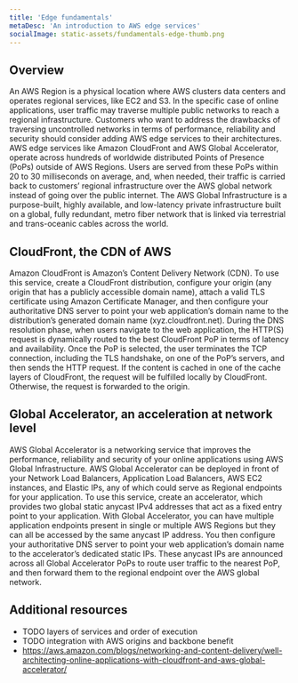 ```yaml
---
title: 'Edge fundamentals'
metaDesc: 'An introduction to AWS edge services'
socialImage: static-assets/fundamentals-edge-thumb.png
---
```

## Overview
An AWS Region is a physical location where AWS clusters data centers and operates regional services, like EC2 and S3. In the specific case of online applications, user traffic may traverse multiple public networks to reach a regional infrastructure. Customers who want to address the drawbacks of traversing uncontrolled networks in terms of performance, reliability and security should consider adding AWS edge services to their architectures. AWS edge services like Amazon CloudFront and AWS Global Accelerator, operate across hundreds of worldwide distributed Points of Presence (PoPs) outside of AWS Regions. Users are served from these PoPs within 20 to 30 milliseconds on average, and, when needed, their traffic is carried back to customers’ regional infrastructure over the AWS global network instead of going over the public internet. The AWS Global Infrastructure is a purpose-built, highly available, and low-latency private infrastructure built on a global, fully redundant, metro fiber network that is linked via terrestrial and trans-oceanic cables across the world.

## CloudFront, the CDN of AWS
Amazon CloudFront is Amazon’s Content Delivery Network (CDN). To use this service, create a CloudFront distribution, configure your origin (any origin that has a publicly accessible domain name), attach a valid TLS certificate using Amazon Certificate Manager, and then configure your authoritative DNS server to point your web application’s domain name to the distribution’s generated domain name (xyz.cloudfront.net). During the DNS resolution phase, when users navigate to the web application, the HTTP(S) request is dynamically routed to the best CloudFront PoP in terms of latency and availability. Once the PoP is selected, the user terminates the TCP connection, including the TLS handshake, on one of the PoP’s servers, and then sends the HTTP request. If the content is cached in one of the cache layers of CloudFront, the request will be fulfilled locally by CloudFront. Otherwise, the request is forwarded to the origin. 

## Global Accelerator, an acceleration at network level
AWS Global Accelerator is a networking service that improves the performance, reliability and security of your online applications using AWS Global Infrastructure. AWS Global Accelerator can be deployed in front of your Network Load Balancers, Application Load Balancers, AWS EC2 instances, and Elastic IPs, any of which could serve as Regional endpoints for your application. To use this service, create an accelerator, which provides two global static anycast IPv4 addresses that act as a fixed entry point to your application. With Global Accelerator, you can have multiple application endpoints present in single or multiple AWS Regions but they can all be accessed by the same anycast IP address. You then configure your authoritative DNS server to point your web application’s domain name to the accelerator’s dedicated static IPs. These anycast IPs are announced across all Global Accelerator PoPs to route user traffic to the nearest PoP, and then forward them to the regional endpoint over the AWS global network. 


## Additional resources
* TODO layers of services and order of execution
* TODO integration with AWS origins and backbone benefit
* https://aws.amazon.com/blogs/networking-and-content-delivery/well-architecting-online-applications-with-cloudfront-and-aws-global-accelerator/